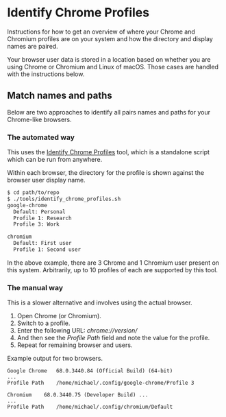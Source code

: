 # Identify Chrome Profiles

Instructions for how to get an overview of where your Chrome and Chromium profiles are on your system and how the directory and display names are paired.

Your browser user data is stored in a location based on whether you are using Chrome or Chromium and Linux of macOS. Those cases are handled with the instructions below.


## Match names and paths

Below are two approaches to identify all pairs names and paths for your Chrome-like browsers.


### The automated way

This uses the [Identify Chrome Profiles](/tools/identify_chrome_profiles.sh) tool, which is a standalone script which can be run from anywhere.

Within each browser, the directory for the profile is shown against the browser user display name.

```bash
$ cd path/to/repo
$ ./tools/identify_chrome_profiles.sh
google-chrome
  Default: Personal
  Profile 1: Research
  Profile 3: Work

chromium
  Default: First user
  Profile 1: Second user
```

In the above example, there are 3 Chrome and 1 Chromium user present on this system. Arbitrarily, up to 10 profiles of each are supported by this tool.


### The manual way

This is a slower alternative and involves using the actual browser.

1. Open Chrome (or Chromium).
2. Switch to a profile.
3. Enter the following URL: _chrome://version/_
4. And then see the _Profile Path_ field and note the value for the profile.
5. Repeat for remaining browser and users.

Example output for two browsers.

```
Google Chrome   68.0.3440.84 (Official Build) (64-bit)
...
Profile Path    /home/michael/.config/google-chrome/Profile 3
```

```
Chromium    68.0.3440.75 (Developer Build) ...
...
Profile Path    /home/michael/.config/chromium/Default
```
